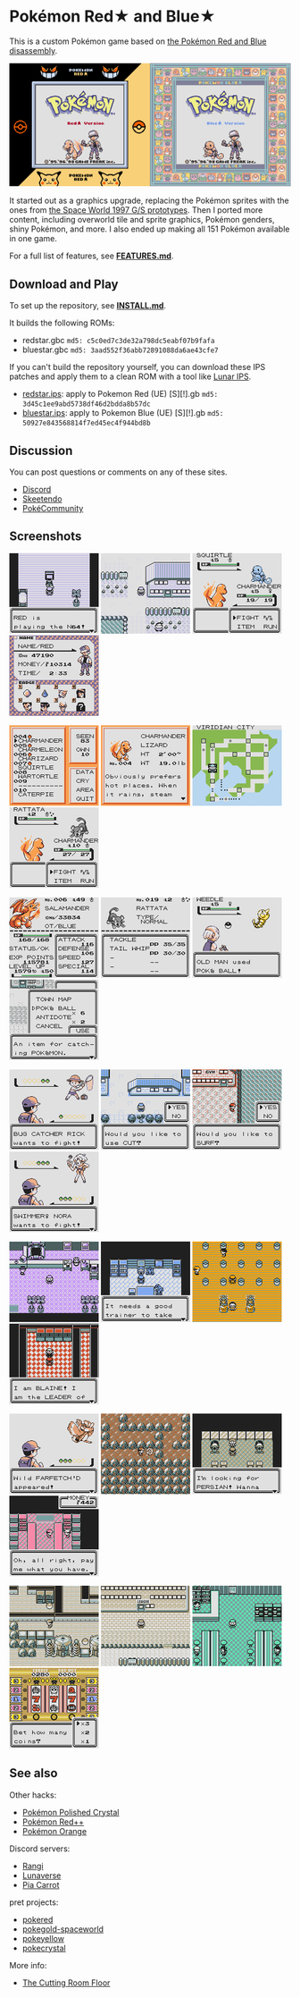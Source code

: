 # Pokémon Red★ and Blue★

This is a custom Pokémon game based on [the Pokémon Red and Blue disassembly](https://github.com/pret/pokered).

![titles](screenshots/titles.png)

It started out as a graphics upgrade, replacing the Pokémon sprites with the ones from [the Space World 1997 G/S prototypes](https://github.com/pret/pokegold-spaceworld). Then I ported more content, including overworld tile and sprite graphics, Pokémon genders, shiny Pokémon, and more. I also ended up making all 151 Pokémon available in one game.

For a full list of features, see [**FEATURES.md**](FEATURES.md).


## Download and Play

To set up the repository, see [**INSTALL.md**](INSTALL.md).

It builds the following ROMs:

* redstar.gbc  `md5: c5c0ed7c3de32a798dc5eabf07b9fafa`
* bluestar.gbc `md5: 3aad552f36abb72891088da6ae43cfe7`

If you can't build the repository yourself, you can download these IPS patches and apply them to a clean ROM with a tool like [Lunar IPS](https://fusoya.eludevisibility.org/lips/).

* [redstar.ips](patches/redstar.ips):  apply to Pokemon Red (UE) [S][!].gb  `md5: 3d45c1ee9abd5738df46d2bdda8b57dc`
* [bluestar.ips](patches/bluestar.ips): apply to Pokemon Blue (UE) [S][!].gb `md5: 50927e843568814f7ed45ec4f944bd8b`


## Discussion

You can post questions or comments on any of these sites.

* [Discord](https://discord.gg/UfXWKfN)
* [Skeetendo](https://hax.iimarck.us/topic/47166/)
* [PokéCommunity](https://www.pokecommunity.com/showthread.php?t=409459)


## Screenshots

![n64](screenshots/n64.png)
![pallet-town](screenshots/pallet-town.png)
![battle](screenshots/battle.png)
![trainer-card](screenshots/trainer-card.png)
  
![pokedex](screenshots/pokedex.png)
![pokedex-entry](screenshots/pokedex-entry.png)
![town-map](screenshots/town-map.png)
![wild-shiny](screenshots/wild-shiny.png)
  
![stats-1](screenshots/stats-1.png)
![stats-2](screenshots/stats-2.png)
![old-man](screenshots/old-man.png)
![item-description](screenshots/item-description.png)
  
![bug-catcher-rick](screenshots/bug-catcher-rick.png)
![cut](screenshots/cut.png)
![surf](screenshots/surf.png)
![swimmerf-nora](screenshots/swimmerf-nora.png)
  
![pokemon-center](screenshots/pokemon-center.png)
![gift-bulbasaur](screenshots/gift-bulbasaur.png)
![pewter-gym](screenshots/vermilion-gym.png)
![blaine](screenshots/blaine.png)
  
![wild-farfetchd](screenshots/wild-farfetchd.png)
![other-fossil](screenshots/other-fossil.png)
![trade](screenshots/trade.png)
![safari-zone](screenshots/safari-zone.png)
  
![rocket-hideout](screenshots/power-plant.png)
![pokemon-league](screenshots/pokemon-league.png)
![game-corner](screenshots/game-corner.png)
![gatehouse](screenshots/slot-machine.png)


## See also

Other hacks:

* [Pokémon Polished Crystal](https://github.com/Rangi42/polishedcrystal)
* [Pokémon Red++](https://github.com/TheFakeMateo/RedPlusPlus/)
* [Pokémon Orange](https://github.com/PiaCarrot/pokeorange)

Discord servers:

* [Rangi](https://discord.gg/ZK5pqK8)
* [Lunaverse](https://discord.gg/SQwkd7r)
* [Pia Carrot](https://discord.gg/UKTyj3t)

pret projects:

* [pokered](https://github.com/pret/pokered)
* [pokegold-spaceworld](https://github.com/pret/pokegold-spaceworld)
* [pokeyellow](https://github.com/pret/pokeyellow)
* [pokecrystal](https://github.com/pret/pokecrystal)

More info:

* [The Cutting Room Floor](https://tcrf.net/Proto:Pok%C3%A9mon_Gold_and_Silver)
